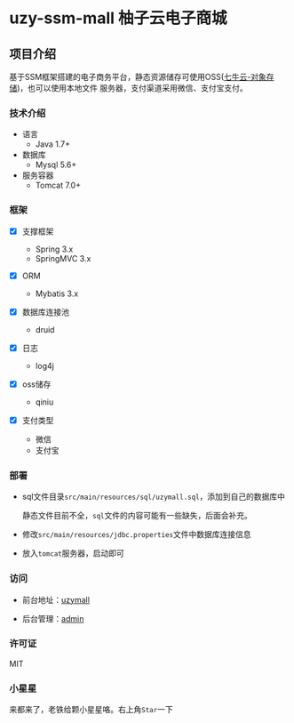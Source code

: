 # uzy-ssm-mall 柚子云电子商城
## 项目介绍
基于SSM框架搭建的电子商务平台，静态资源储存可使用OSS([七牛云-对象存储](https://www.qiniu.com/products/kodo))，也可以使用本地文件
服务器，支付渠道采用微信、支付宝支付。

### 技术介绍
- 语言
    - Java 1.7+
- 数据库
    - Mysql 5.6+
- 服务容器
    - Tomcat 7.0+
    
### 框架
- [x] 支撑框架
    - Spring 3.x
    - SpringMVC 3.x
    
- [x] ORM
    - Mybatis 3.x
    
- [x] 数据库连接池
    - druid
    
- [x] 日志
    - log4j
    
- [x] oss储存
    - qiniu
    
- [x] 支付类型
    - 微信
    - 支付宝 

### 部署
- sql文件目录`src/main/resources/sql/uzymall.sql`，添加到自己的数据库中

  静态文件目前不全，`sql`文件的内容可能有一些缺失，后面会补充。
  
- 修改`src/main/resources/jdbc.properties`文件中数据库连接信息

- 放入`tomcat`服务器，启动即可

### 访问
- 前台地址：[uzymall](http://127.0.0.1:8080/mall)

- 后台管理：[admin](http://127.0.0.1:8080/mall/admin)

### 许可证

MIT

### 小星星

来都来了，老铁给颗小星星咯。右上角`Star`一下